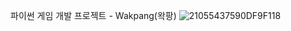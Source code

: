 파이썬 게임 개발 프로젝트 - Wakpang(왁팡)
![21055437590DF9F118](https://user-images.githubusercontent.com/113992082/199674404-ecb2a444-1f22-4621-868b-058b55c6dbc4.png)
